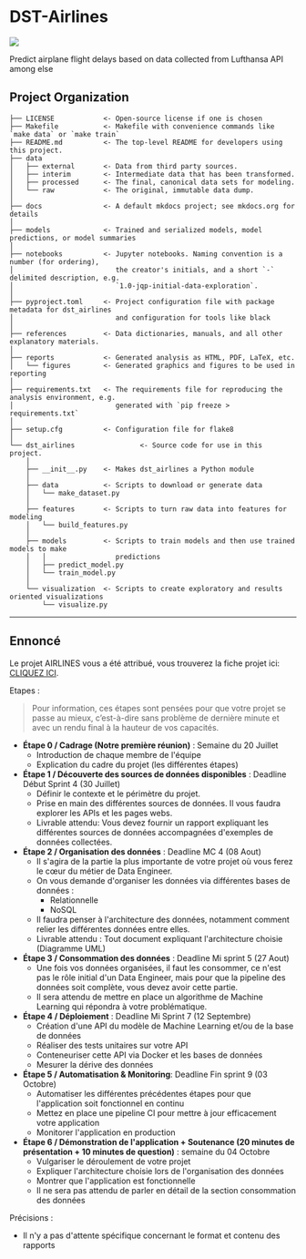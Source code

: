 # DST-Airlines

<a target="_blank" href="https://cookiecutter-data-science.drivendata.org/">
    <img src="https://img.shields.io/badge/CCDS-Project%20template-328F97?logo=cookiecutter" />
</a>

Predict airplane flight delays based on data collected from Lufthansa API among else

## Project Organization

```
├── LICENSE            <- Open-source license if one is chosen
├── Makefile           <- Makefile with convenience commands like `make data` or `make train`
├── README.md          <- The top-level README for developers using this project.
├── data
│   ├── external       <- Data from third party sources.
│   ├── interim        <- Intermediate data that has been transformed.
│   ├── processed      <- The final, canonical data sets for modeling.
│   └── raw            <- The original, immutable data dump.
│
├── docs               <- A default mkdocs project; see mkdocs.org for details
│
├── models             <- Trained and serialized models, model predictions, or model summaries
│
├── notebooks          <- Jupyter notebooks. Naming convention is a number (for ordering),
│                         the creator's initials, and a short `-` delimited description, e.g.
│                         `1.0-jqp-initial-data-exploration`.
│
├── pyproject.toml     <- Project configuration file with package metadata for dst_airlines
│                         and configuration for tools like black
│
├── references         <- Data dictionaries, manuals, and all other explanatory materials.
│
├── reports            <- Generated analysis as HTML, PDF, LaTeX, etc.
│   └── figures        <- Generated graphics and figures to be used in reporting
│
├── requirements.txt   <- The requirements file for reproducing the analysis environment, e.g.
│                         generated with `pip freeze > requirements.txt`
│
├── setup.cfg          <- Configuration file for flake8
│
└── dst_airlines                <- Source code for use in this project.
    │
    ├── __init__.py    <- Makes dst_airlines a Python module
    │
    ├── data           <- Scripts to download or generate data
    │   └── make_dataset.py
    │
    ├── features       <- Scripts to turn raw data into features for modeling
    │   └── build_features.py
    │
    ├── models         <- Scripts to train models and then use trained models to make
    │   │                 predictions
    │   ├── predict_model.py
    │   └── train_model.py
    │
    └── visualization  <- Scripts to create exploratory and results oriented visualizations
        └── visualize.py
```

--------

## Ennoncé

Le projet AIRLINES vous a été attribué, vous trouverez la fiche projet ici: [CLIQUEZ ICI](https://docs.google.com/document/d/1XyT7ePkgoMPAu8jf4q3R88R33dXrm_NwXfh5Px-redo/edit).

Etapes : 
> Pour information, ces étapes sont pensées pour que votre projet se passe au mieux, c’est-à-dire sans problème de dernière minute et avec un rendu final à la hauteur de vos capacités.

- **Étape 0 / Cadrage (Notre première réunion)** : Semaine du 20 Juillet
  - Introduction de chaque membre de l'équipe
  - Explication du cadre du projet (les différentes étapes)
- **Étape 1 / Découverte des sources de données disponibles** : Deadline Début Sprint 4 (30 Juillet)
  - Définir le contexte et le périmètre du projet.
  - Prise en main des différentes sources de données. Il vous faudra explorer les APIs et les pages webs.
  - Livrable attendu: Vous devez fournir un rapport expliquant les différentes sources de données accompagnées d'exemples de données collectées.
- **Étape 2 / Organisation des données** : Deadline MC 4 (08 Aout)
  - Il s'agira de la partie la plus importante de votre projet où vous ferez le cœur du métier de Data Engineer.
  - On vous demande d'organiser les données via différentes bases de données :
    - Relationnelle
    - NoSQL
  - Il faudra penser à l'architecture des données, notamment comment relier les différentes données entre elles.
  - Livrable attendu : Tout document expliquant l'architecture choisie (Diagramme UML)
- **Étape 3 / Consommation des données** : Deadline Mi sprint 5 (27 Aout)
  - Une fois vos données organisées, il faut les consommer, ce n'est pas le rôle initial d'un Data Engineer, mais pour que la pipeline des données soit complète, vous devez avoir cette partie.
  - Il sera attendu de mettre en place un algorithme de Machine Learning qui répondra à votre problématique.
- **Étape 4 / Déploiement** : Deadline Mi Sprint 7 (12 Septembre)
  - Création d'une API du modèle de Machine Learning et/ou de la base de données
  - Réaliser des tests unitaires sur votre API
  - Conteneuriser cette API via Docker et les bases de données
  - Mesurer la dérive des données
- **Étape 5 / Automatisation & Monitoring**: Deadline Fin sprint 9 (03 Octobre)
  - Automatiser les différentes précédentes étapes pour que l'application soit fonctionnel en continu
  - Mettez en place une pipeline CI pour mettre à jour efficacement votre application
  - Monitorer l'application en production
- **Étape 6 / Démonstration de l'application + Soutenance (20 minutes de présentation + 10 minutes de question)** : semaine du 04 Octobre
  - Vulgariser le déroulement de votre projet
  - Expliquer l'architecture choisie lors de l'organisation des données
  - Montrer que l'application est fonctionnelle
  - Il ne sera pas attendu de parler en détail de la section consommation des données

Précisions : 
- Il n'y a pas d'attente spécifique concernant le format et contenu des rapports